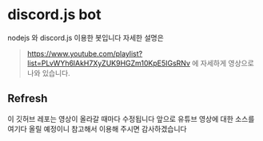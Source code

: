 # discord.js bot
nodejs 와 discord.js 이용한 봇입니다
자세한 설명은
> https://www.youtube.com/playlist?list=PLvWYh6lAkH7XyZUK9HGZm10KpE5IGsRNv
에 자세하게 영상으로 나와 있습니다.
## Refresh
이 깃허브 레포는 영상이 올라갈 때마다 수정됩니다
앞으로 유튜브 영상에 대한 소스를 여기다 올릴 예정이니
참고해서 이용해 주시면 감사하겠습니다
